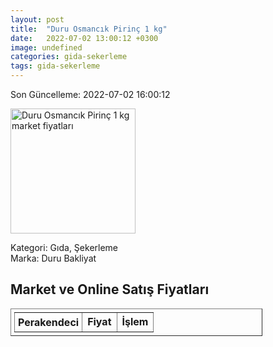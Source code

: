 ```yaml
---
layout: post
title:  "Duru Osmancık Pirinç 1 kg"
date:   2022-07-02 13:00:12 +0300
image: undefined
categories: gida-sekerleme
tags: gida-sekerleme
---
```


Son Güncelleme: 2022-07-02 16:00:12

<img src="undefined" width="200" alt="Duru Osmancık Pirinç 1 kg market fiyatları" />

Kategori: Gıda, Şekerleme
<br />
Marka: Duru Bakliyat

<h2>Market ve Online Satış Fiyatları</h2>

<table border="1" style="padding: 5px;width:80%;">
  <tr>
    <td style="padding: 5px;"><strong>Perakendeci</strong></td>
    <td><strong>Fiyat</strong></td>
    <td><strong>İşlem</strong></td>
  </tr>
  
</table>
